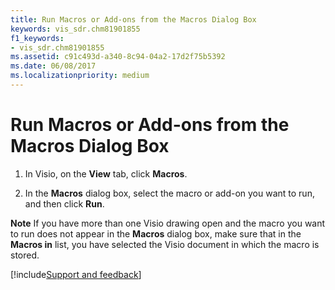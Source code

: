 ```yaml
---
title: Run Macros or Add-ons from the Macros Dialog Box
keywords: vis_sdr.chm81901855
f1_keywords:
- vis_sdr.chm81901855
ms.assetid: c91c493d-a340-8c94-04a2-17d2f75b5392
ms.date: 06/08/2017
ms.localizationpriority: medium
---
```



# Run Macros or Add-ons from the Macros Dialog Box

1. In Visio, on the **View** tab, click **Macros**.
    
2. In the **Macros** dialog box, select the macro or add-on you want to run, and then click **Run**.
    

 **Note**   If you have more than one Visio drawing open and the macro you want to run does not appear in the **Macros** dialog box, make sure that in the **Macros in** list, you have selected the Visio document in which the macro is stored.

[!include[Support and feedback](~/includes/feedback-boilerplate.md)]
